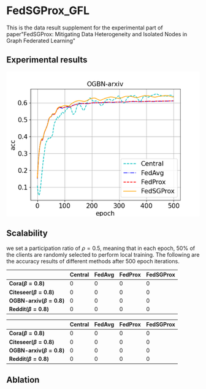 # FedSGProx_GFL
This is the data result supplement for the experimental part of paper"FedSGProx: Mitigating Data Heterogeneity and Isolated Nodes in Graph Federated Learning"

## Experimental results
![image](https://github.com/meng1103/FedSGProx_GFL/blob/main/result/k120_ogbn-arxiv_cn1_LDA05.png)
## Scalability
we set a participation ratio of $\rho=0.5$, meaning that in each epoch, 50% of the clients are randomly selected to perform local training. The following are the accuracy results of different methods after 500 epoch iterations.

|       | **Central**  | __FedAvg__  | __FedProx__  | __FedSGProx__
|--------------|-------|------|-------|-------
|__Cora($\beta=0.8$)__   | 0     | 0    |  0    |   0   
|__Citeseer($\beta=0.8$)__   | 0     | 0    |  0    |   0   
|__OGBN-arxiv($\beta=0.8$)__     | 0     | 0    |  0    |   0   
|__Reddit($\beta=0.8$)__   | 0     | 0    |  0    |   0   



|       | **Central**  | __FedAvg__  | __FedProx__  | __FedSGProx__
|--------------|-------|------|-------|-------
|__Cora($\beta=0.8$)__   | 0     | 0    |  0    |   0   
|__Citeseer($\beta=0.8$)__   | 0     | 0    |  0    |   0   
|__OGBN-arxiv($\beta=0.8$)__     | 0     | 0    |  0    |   0   
|__Reddit($\beta=0.8$)__   | 0     | 0    |  0    |   0   


## Ablation
